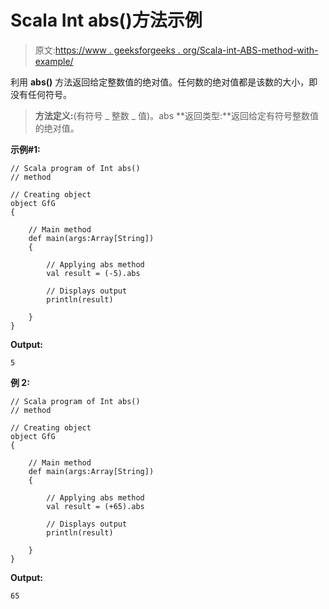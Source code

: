 # Scala Int abs()方法示例

> 原文:[https://www . geeksforgeeks . org/Scala-int-ABS-method-with-example/](https://www.geeksforgeeks.org/scala-int-abs-method-with-example/)

利用 **abs()** 方法返回给定整数值的绝对值。任何数的绝对值都是该数的大小，即没有任何符号。

> **方法定义:**(有符号 _ 整数 _ 值)。abs
> **返回类型:**返回给定有符号整数值的绝对值。

**示例#1:**

```
// Scala program of Int abs()
// method

// Creating object
object GfG
{ 

    // Main method
    def main(args:Array[String])
    {

        // Applying abs method
        val result = (-5).abs

        // Displays output
        println(result)

    }
} 
```

**Output:**

```
5

```

**例 2:**

```
// Scala program of Int abs()
// method

// Creating object
object GfG
{ 

    // Main method
    def main(args:Array[String])
    {

        // Applying abs method
        val result = (+65).abs

        // Displays output
        println(result)

    }
} 
```

**Output:**

```
65

```